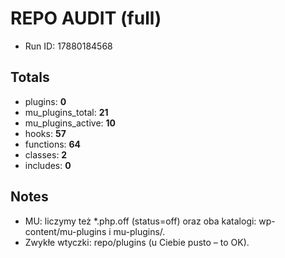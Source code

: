 # REPO AUDIT (full)
- Run ID: 17880184568

## Totals
- plugins: **0**
- mu_plugins_total: **21**
- mu_plugins_active: **10**
- hooks: **57**
- functions: **64**
- classes: **2**
- includes: **0**

## Notes
- MU: liczymy też *.php.off (status=off) oraz oba katalogi: wp-content/mu-plugins i mu-plugins/.
- Zwykłe wtyczki: repo/plugins (u Ciebie pusto – to OK).
